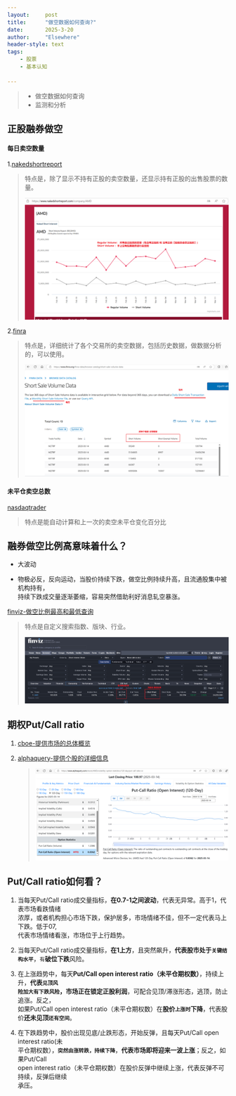 ```yaml
---
layout: 	post
title: 		"做空数据如何查询?"
date:       2025-3-20
author: 	"Elsewhere"
header-style: text
tags:
    - 股票 
    - 基本认知
    
---
```


> - 做空数据如何查询
> - 监测和分析



## 正股融券做空
#### 每日卖空数量

1.[nakedshortreport](https://www.nakedshortreport.com/company/)

> 特点是，除了显示不持有正股的卖空数量，还显示持有正股的出售股票的数量。
>
> ![img](/img/2025/03/20-115/1.png)



2.[finra](https://www.finra.org/finra-data/browse-catalog/short-sale-volume-data)

> 特点是，详细统计了各个交易所的卖空数据，包括历史数据，做数据分析的，可以使用。
>
> ![img](/img/2025/03/20-115/2.png)



#### 未平仓卖空总数
[nasdaqtrader](https://www.nasdaqtrader.com/Trader.aspx?id=ShortInterest#)

> 特点是能自动计算和上一次的卖空未平仓变化百分比



## 融券做空比例高意味着什么？

- 大波动

- 物极必反，反向运动，当股价持续下跌，做空比例持续升高，且流通股集中被机构持有，   
  持续下跌成交量逐渐萎缩，容易突然借助利好消息轧空暴涨。

[finviz-做空比例最高和最低查询](https://finviz.com/screener.ashx?v=131&o=-shortinterestshare)

> 特点是自定义搜索指数、版块、行业。
>
> ![img](/img/2025/03/20-115/3.png)



## 期权Put/Call ratio

1. [cboe-提供市场的总体概览](https://www.cboe.com/us/options/market_statistics/daily/)

2. [alphaquery-提供个股的详细信息](https://www.alphaquery.com/stock/AAPL/volatility-option-statistics/120-day/put-call-ratio-oi)

	> ![img](/img/2025/03/20-115/4.png)



## Put/Call ratio如何看？

1. 当每天Put/Call ratio成交量指标，**在0.7-1之间波动**，代表无异常。高于1，代表市场看跌情绪  
   浓厚，或者机构担心市场下跌，保护居多，市场情绪不佳，但不一定代表马上下跌。低于07,  
   代表市场情绪看涨，市场位于上行趋势。

2. 当每天Put/Call ratio成交量指标，**在1上方**，且突然飙升，**代表股市处于`关键结构水平`**，`有`**破位下跌**风险。
   
3. 在上涨趋势中，每天**Put/Call open interest ratio（未平仓期权数）**，持续上升，**代表`见顶风`  
   `险加大有下跌风险`，市场正在锁定正股利润**，可配合见顶/滞涨形态，逃顶，防止追涨。反之，  
   如果Put/Call open interest ratio（未平仓期权数）在**股价`上涨时`下降**，代表股价**还未见顶`还有空间`**。
   
4. 在下跌趋势中，股价出现见底/止跌形态，开始反弹，且每天Put/Call open interest ratio(未  
   平仓期权数），**`突然由涨转跌，持续下降`**，**代表市场即将迎来一波上涨**；反之，如果Put/Call  
   open interest ratio（未平仓期权数）在股价反弹中继续上涨，代表反弹不可持续，反弹后继续  
   承压。
